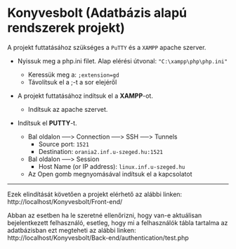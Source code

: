 # Konyvesbolt (Adatbázis alapú rendszerek projekt)

A projekt futtatásához szükséges a `PuTTY` és a `XAMPP` apache szerver.

- Nyissuk meg a php.ini filet. Alap elérési útvonal: `"C:\xampp\php\php.ini"`
    - Keressük meg a: `;extension=gd`
    - Távolítsuk el a ;-t a sor elejéről

- A projekt futtatásához indítsuk el a **XAMPP**-ot.
    -  Indítsuk az apache szervet.
- Indítsuk el **PUTTY**-t.
    - Bal oldalon ──> Connection ──> SSH ──> Tunnels
        - Source port: `1521`
        - Destination: `orania2.inf.u-szeged.hu:1521`
    - Bal oldalon ──> Session
        - Host Name (or IP address): `linux.inf.u-szeged.hu`
    - Az Open gomb megnyomásával indítsuk el a kapcsolatot 

---

Ezek elindítását követően a projekt elérhető az alábbi linken: http://localhost/Konyvesbolt/Front-end/

Abban az esetben ha le szeretné ellenőrizni, hogy van-e aktuálisan bejelentkezett felhasználó, esetleg, hogy mi a felhasználók tábla tartalma az adatbázisban ezt megteheti az alábbi linken: http://localhost/Konyvesbolt/Back-end/authentication/test.php
